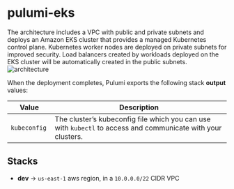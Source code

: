 # pulumi-eks
The architecture includes a VPC with public and private subnets and deploys an Amazon EKS cluster that provides a managed Kubernetes control plane. Kubernetes worker nodes are deployed on private subnets for improved security. Load balancers created by workloads deployed on the EKS cluster will be automatically created in the public subnets.
![architecture](https://www.pulumi.com/templates/kubernetes/aws/architecture.png)

When the deployment completes, Pulumi exports the following stack **output** values:

| Value         | Description                                                                 |
|---------------|-----------------------------------------------------------------------------|
| `kubeconfig ` | The cluster’s kubeconfig file which you can use with `kubectl` to access and communicate with your clusters. |

## Stacks
- **dev** → `us-east-1` aws region, in a `10.0.0.0/22` CIDR VPC
